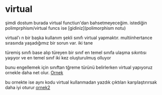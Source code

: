 # virtual

şimdi dostum burada virtual functiun'dan bahsetmeyeceğim. istediğin polimprphism/virtual funcs ise [gidiniz](polimorphism notu)

virtual'ı n bir başka kullanım şekli sınıfı virtual yapmaktır. multiinhertance sırasında yaşadığımız bir sorun var. iki tane 

türemiş sınıfı base alıp türeyen bir sınıf en temel sınıfa ulaşma sıkıntısı yaşıyor ve en temel sınıf iki kez oluşturulmuş olluyor 

bunu engellemek için sınıftan tğreme türünü belirlerken virtual yapıyoruz ornekle daha net olur. [Ornek](https://github.com/NecmiyeSoylu/cpp_examples/blob/master/class/virtuall.cpp) 

bu ornekte ise aynı kodu virtual kullanmadan yazdık çıktıları karşılaştırırsak daha iyi oturur [ornek2](whttps://github.com/NecmiyeSoylu/cpp_examples/blob/master/class/without_virtuall.cpp)